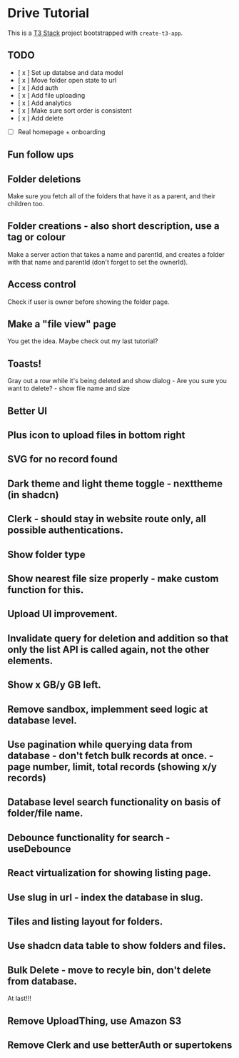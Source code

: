 # Drive Tutorial

This is a [T3 Stack](https://create.t3.gg/) project bootstrapped with `create-t3-app`.

## TODO

- [ x ] Set up databse and data model
- [ x ] Move folder open state to url
- [ x ] Add auth
- [ x ] Add file uploading
- [ x ] Add analytics
- [ x ] Make sure sort order is consistent
- [ x ] Add delete
- [ ] Real homepage + onboarding

## Fun follow ups

## Folder deletions

Make sure you fetch all of the folders that have it as a parent, and their children too.

## Folder creations - also short description, use a tag or colour
Make a server action that takes a name and parentId, and creates a folder with that name and parentId (don't forget to set the ownerId).

## Access control
Check if user is owner before showing the folder page.

## Make a "file view" page
You get the idea. Maybe check out my last tutorial?

## Toasts!
Gray out a row while it's being deleted and show dialog - Are you sure you want to delete? - show file name and size


## Better UI
## Plus icon to upload files in bottom right
## SVG for no record found
## Dark theme and light theme toggle - nexttheme (in shadcn)
## Clerk - should stay in website route only, all possible authentications.
## Show folder type
## Show nearest file size properly - make custom function for this.
## Upload UI improvement.
## Invalidate query for deletion and addition so that only the list API is called again, not the other elements.
## Show x GB/y GB left.
## Remove sandbox, implemment seed logic at database level.
## Use pagination while querying data from database - don't fetch bulk records at once. - page number, limit, total records (showing x/y records)
## Database level search functionality on basis of folder/file name.
## Debounce functionality for search - useDebounce
## React virtualization for showing listing page.
## Use slug in url - index the database in slug.
## Tiles and listing layout for folders.
## Use shadcn data table to show folders and files.
## Bulk Delete - move to recyle bin, don't delete from database.

At last!!!

## Remove UploadThing, use Amazon S3
## Remove Clerk and use betterAuth or supertokens